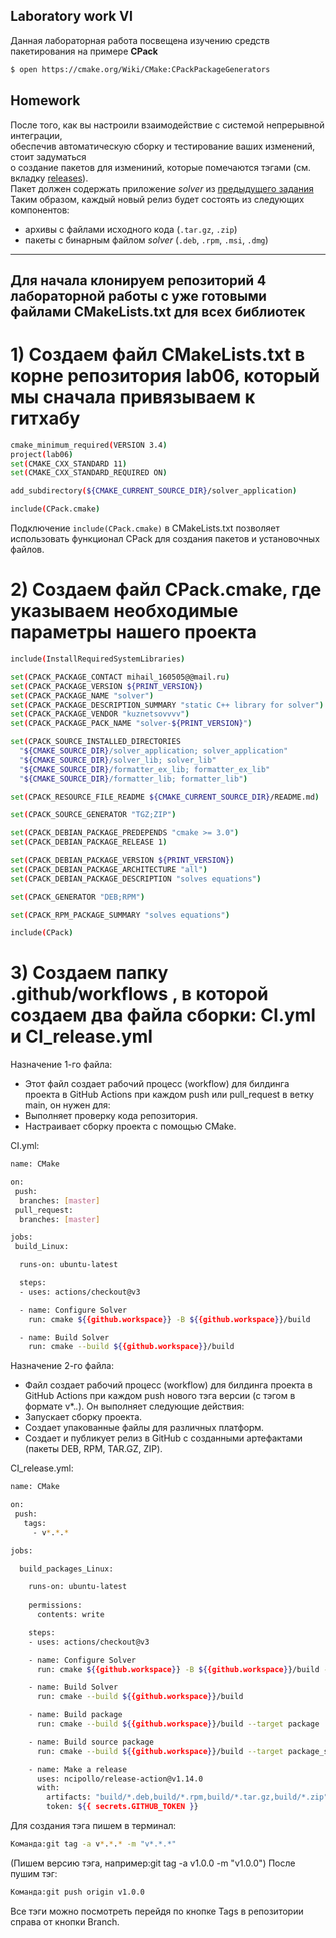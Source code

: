 ## Laboratory work VI

Данная лабораторная работа посвещена изучению средств пакетирования на примере **CPack**

```sh
$ open https://cmake.org/Wiki/CMake:CPackPackageGenerators
```



## Homework

После того, как вы настроили взаимодействие с системой непрерывной интеграции,</br>
обеспечив автоматическую сборку и тестирование ваших изменений, стоит задуматься</br>
о создание пакетов для измениний, которые помечаются тэгами (см. вкладку [releases](https://github.com/tp-labs/lab06/releases)).</br>
Пакет должен содержать приложение _solver_ из [предыдущего задания](https://github.com/tp-labs/lab03#задание-1)
Таким образом, каждый новый релиз будет состоять из следующих компонентов:
- архивы с файлами исходного кода (`.tar.gz`, `.zip`)
- пакеты с бинарным файлом _solver_ (`.deb`, `.rpm`, `.msi`, `.dmg`)


---
Для начала клонируем репозиторий 4 лабораторной работы с уже готовыми файлами CMakeLists.txt для всех библиотек
---

# 1) Создаем файл CMakeLists.txt в корне репозитория lab06, который мы сначала привязываем к гитхабу

```bash
cmake_minimum_required(VERSION 3.4)
project(lab06)
set(CMAKE_CXX_STANDARD 11)
set(CMAKE_CXX_STANDARD_REQUIRED ON)

add_subdirectory(${CMAKE_CURRENT_SOURCE_DIR}/solver_application)

include(CPack.cmake)
```

Подключение `include(CPack.cmake)` в CMakeLists.txt позволяет использовать функционал CPack для создания пакетов и установочных файлов.


# 2) Создаем файл CPack.cmake, где указываем необходимые параметры нашего проекта

```bash
include(InstallRequiredSystemLibraries)

set(CPACK_PACKAGE_CONTACT mihail_160505@@mail.ru)
set(CPACK_PACKAGE_VERSION ${PRINT_VERSION})
set(CPACK_PACKAGE_NAME "solver")
set(CPACK_PACKAGE_DESCRIPTION_SUMMARY "static C++ library for solver")
set(CPACK_PACKAGE_VENDOR "kuznetsovvvv")
set(CPACK_PACKAGE_PACK_NAME "solver-${PRINT_VERSION}")

set(CPACK_SOURCE_INSTALLED_DIRECTORIES 
  "${CMAKE_SOURCE_DIR}/solver_application; solver_application"
  "${CMAKE_SOURCE_DIR}/solver_lib; solver_lib"
  "${CMAKE_SOURCE_DIR}/formatter_ex_lib; formatter_ex_lib"
  "${CMAKE_SOURCE_DIR}/formatter_lib; formatter_lib")

set(CPACK_RESOURCE_FILE_README ${CMAKE_CURRENT_SOURCE_DIR}/README.md)

set(CPACK_SOURCE_GENERATOR "TGZ;ZIP")

set(CPACK_DEBIAN_PACKAGE_PREDEPENDS "cmake >= 3.0")
set(CPACK_DEBIAN_PACKAGE_RELEASE 1)

set(CPACK_DEBIAN_PACKAGE_VERSION ${PRINT_VERSION})
set(CPACK_DEBIAN_PACKAGE_ARCHITECTURE "all")
set(CPACK_DEBIAN_PACKAGE_DESCRIPTION "solves equations")

set(CPACK_GENERATOR "DEB;RPM")

set(CPACK_RPM_PACKAGE_SUMMARY "solves equations")

include(CPack)
```

# 3) Создаем папку .github/workflows , в которой создаем два файла сборки: CI.yml и CI_release.yml

Назначение 1-го файла:
- Этот файл создает рабочий процесс (workflow) для билдинга проекта в GitHub Actions при каждом push или pull_request в ветку main, он нужен для:
- Выполняет проверку кода репозитория.
- Настраивает сборку проекта с помощью CMake.

CI.yml:
```bash
name: CMake

on:
 push:
  branches: [master]
 pull_request:
  branches: [master]

jobs: 
 build_Linux:

  runs-on: ubuntu-latest

  steps:
  - uses: actions/checkout@v3

  - name: Configure Solver
    run: cmake ${{github.workspace}} -B ${{github.workspace}}/build

  - name: Build Solver
    run: cmake --build ${{github.workspace}}/build
```

Назначение 2-го файла:
- Файл создает рабочий процесс (workflow) для билдинга проекта в GitHub Actions при каждом push нового тэга версии (с тэгом в формате v*.*.*). Он выполняет следующие действия:
- Запускает сборку проекта.
- Создает упакованные файлы для различных платформ.
- Создает и публикует релиз в GitHub с созданными артефактами (пакеты DEB, RPM, TAR.GZ, ZIP).
     
CI_release.yml:
```bash
name: CMake

on:
 push:
   tags:
     - v*.*.*

jobs: 

  build_packages_Linux:

    runs-on: ubuntu-latest
    
    permissions:
      contents: write

    steps:
    - uses: actions/checkout@v3

    - name: Configure Solver
      run: cmake ${{github.workspace}} -B ${{github.workspace}}/build -D PRINT_VERSION=${GITHUB_REF_NAME#v}

    - name: Build Solver
      run: cmake --build ${{github.workspace}}/build

    - name: Build package
      run: cmake --build ${{github.workspace}}/build --target package

    - name: Build source package
      run: cmake --build ${{github.workspace}}/build --target package_source

    - name: Make a release
      uses: ncipollo/release-action@v1.14.0
      with:
        artifacts: "build/*.deb,build/*.rpm,build/*.tar.gz,build/*.zip"
        token: ${{ secrets.GITHUB_TOKEN }}
```

Для создания тэга пишем в терминал:

```bash
Команда:git tag -a v*.*.* -m "v*.*.*"
```
(Пишем версию тэга, например:git tag -a v1.0.0 -m "v1.0.0")
После пушим тэг:
```bash
Команда:git push origin v1.0.0
```
Все тэги можно посмотреть перейдя по кнопке Tags в репозитории справа от кнопки Branch.


